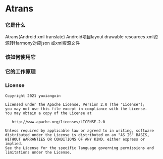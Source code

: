 # Atrans
### 它是什么
Atrans(Android xml translate) Android项目layout drawable resources xml资源转Harmony对应json 或xml资源文件

### 该如何使用它

### 它的工作原理

### License
```license
Copyright 2021 yuxiangxin

Licensed under the Apache License, Version 2.0 (the "License");
you may not use this file except in compliance with the License.
You may obtain a copy of the License at

   http://www.apache.org/licenses/LICENSE-2.0

Unless required by applicable law or agreed to in writing, software
distributed under the License is distributed on an "AS IS" BASIS,
WITHOUT WARRANTIES OR CONDITIONS OF ANY KIND, either express or implied.
See the License for the specific language governing permissions and
limitations under the License.
```
